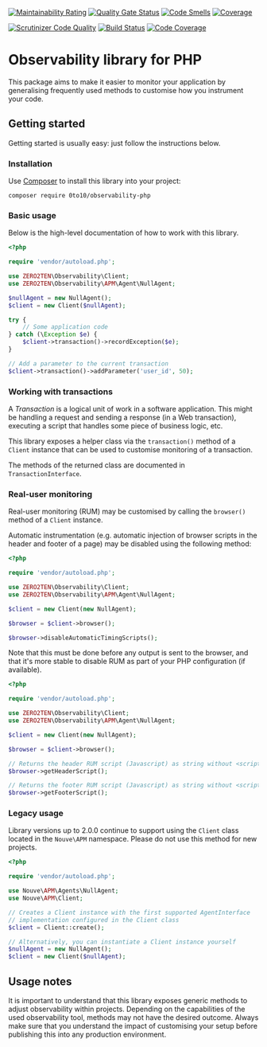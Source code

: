 [![Maintainability Rating](https://sonarcloud.io/api/project_badges/measure?project=0to10_observability-php&metric=sqale_rating)](https://sonarcloud.io/summary/new_code?id=0to10_observability-php)
[![Quality Gate Status](https://sonarcloud.io/api/project_badges/measure?project=0to10_observability-php&metric=alert_status)](https://sonarcloud.io/summary/new_code?id=0to10_observability-php)
[![Code Smells](https://sonarcloud.io/api/project_badges/measure?project=0to10_observability-php&metric=code_smells)](https://sonarcloud.io/summary/new_code?id=0to10_observability-php)
[![Coverage](https://sonarcloud.io/api/project_badges/measure?project=0to10_observability-php&metric=coverage)](https://sonarcloud.io/summary/new_code?id=0to10_observability-php)


[![Scrutinizer Code Quality](https://scrutinizer-ci.com/g/0to10/observability-php/badges/quality-score.png?b=main)](https://scrutinizer-ci.com/g/0to10/observability-php/?branch=main)
[![Build Status](https://scrutinizer-ci.com/g/0to10/observability-php/badges/build.png?b=main)](https://scrutinizer-ci.com/g/0to10/observability-php/build-status/main)
[![Code Coverage](https://scrutinizer-ci.com/g/0to10/observability-php/badges/coverage.png?b=main)](https://scrutinizer-ci.com/g/0to10/observability-php/?branch=main)


# Observability library for PHP

This package aims to make it easier to monitor your application by
generalising frequently used methods to customise how you instrument
your code.


## Getting started

Getting started is usually easy: just follow the instructions below.


### Installation

Use [Composer](https://getcomposer.org/) to install this library into your project:

```shell
composer require 0to10/observability-php
```


### Basic usage

Below is the high-level documentation of how to work with this library.

```php
<?php

require 'vendor/autoload.php';

use ZERO2TEN\Observability\Client;
use ZERO2TEN\Observability\APM\Agent\NullAgent;

$nullAgent = new NullAgent();
$client = new Client($nullAgent);

try {
    // Some application code
} catch (\Exception $e) {
    $client->transaction()->recordException($e);
}

// Add a parameter to the current transaction
$client->transaction()->addParameter('user_id', 50);
```


### Working with transactions

A _Transaction_ is a logical unit of work in a software application. This might
be handling a request and sending a response (in a Web transaction), executing
a script that handles some piece of business logic, etc.

This library exposes a helper class via the `transaction()` method of a
`Client` instance that can be used to customise monitoring of a transaction.

The methods of the returned class are documented in `TransactionInterface`.


### Real-user monitoring

Real-user monitoring (RUM) may be customised by calling the `browser()` method
of a `Client` instance.

Automatic instrumentation (e.g. automatic injection of browser scripts in the
header and footer of a page) may be disabled using the following method:

```php
<?php

require 'vendor/autoload.php';

use ZERO2TEN\Observability\Client;
use ZERO2TEN\Observability\APM\Agent\NullAgent;

$client = new Client(new NullAgent);

$browser = $client->browser();

$browser->disableAutomaticTimingScripts();
```

Note that this must be done before any output is sent to the browser, and that
it's more stable to disable RUM as part of your PHP configuration (if available).

```php
<?php

require 'vendor/autoload.php';

use ZERO2TEN\Observability\Client;
use ZERO2TEN\Observability\APM\Agent\NullAgent;

$client = new Client(new NullAgent);

$browser = $client->browser();

// Returns the header RUM script (Javascript) as string without <script> tags
$browser->getHeaderScript();

// Returns the footer RUM script (Javascript) as string without <script> tags
$browser->getFooterScript();
```


### Legacy usage

Library versions up to 2.0.0 continue to support using the `Client` class located
in the `Nouve\APM` namespace. Please do not use this method for new projects.

```php
<?php

require 'vendor/autoload.php';

use Nouve\APM\Agents\NullAgent;
use Nouve\APM\Client;

// Creates a Client instance with the first supported AgentInterface
// implementation configured in the Client class
$client = Client::create();

// Alternatively, you can instantiate a Client instance yourself
$nullAgent = new NullAgent();
$client = new Client($nullAgent);
```


## Usage notes

It is important to understand that this library exposes generic methods to
adjust observability within projects. Depending on the capabilities of the used
observability tool, methods may not have the desired outcome. Always make sure
that you understand the impact of customising your setup before publishing this
into any production environment.
